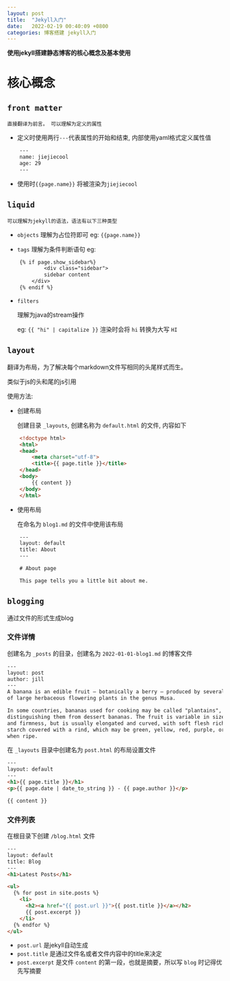 ```yaml
---
layout: post
title:  "Jekyll入门"
date:   2022-02-19 00:40:09 +0800
categories: 博客搭建 jekyll入门
---
```


**使用jekyll搭建静态博客的核心概念及基本使用**

# 核心概念

## `front matter`

    直接翻译为前言。 可以理解为定义的属性

* 定义时使用两行`---`代表属性的开始和结束, 内部使用yaml格式定义属性值

```txt
    ---
    name: jiejiecool
    age: 29
    ---
```

* 使用时`{{page.name}}` 将被渲染为`jiejiecool`

## `liquid`

    可以理解为jekyll的语法，语法有以下三种类型

* `objects`
        理解为占位符即可
        eg: `{{page.name}}`

* `tags`
        理解为条件判断语句
        eg:

```txt
    {% if page.show_sidebar%}
            <div class="sidebar">
            sidebar content
        </div>
    {% endif %}
```

* `filters`

    理解为java的stream操作

    eg: `{{ "hi" | capitalize }}` 渲染时会将 `hi` 转换为大写 `HI`

## `layout`

翻译为布局，为了解决每个markdown文件写相同的头尾样式而生。

类似于js的头和尾的js引用

使用方法:

* 创建布局

    创建目录 `_layouts`, 创建名称为 `default.html` 的文件, 内容如下

```html
    <!doctype html>
    <html>
    <head>
        <meta charset="utf-8">
        <title>{{ page.title }}</title>
    </head>
    <body>
        {{ content }}
    </body>
    </html>
```

* 使用布局

    在命名为 `blog1.md` 的文件中使用该布局

```txt
    ---
    layout: default
    title: About
    ---

    # About page

    This page tells you a little bit about me.
```

## `blogging`

通过文件的形式生成blog

### 文件详情

创建名为 `_posts` 的目录，创建名为 `2022-01-01-blog1.md` 的博客文件

```txt
---
layout: post
author: jill
---
A banana is an edible fruit – botanically a berry – produced by several kinds
of large herbaceous flowering plants in the genus Musa.

In some countries, bananas used for cooking may be called "plantains",
distinguishing them from dessert bananas. The fruit is variable in size, color,
and firmness, but is usually elongated and curved, with soft flesh rich in
starch covered with a rind, which may be green, yellow, red, purple, or brown
when ripe.
```

在 `_layouts` 目录中创建名为 `post.html` 的布局设置文件

```html
---
layout: default
---
<h1>{{ page.title }}</h1>
<p>{{ page.date | date_to_string }} - {{ page.author }}</p>

{{ content }}
```

### 文件列表

在根目录下创建 `/blog.html` 文件

```html
---
layout: default
title: Blog
---
<h1>Latest Posts</h1>

<ul>
  {% for post in site.posts %}
    <li>
      <h2><a href="{{ post.url }}">{{ post.title }}</a></h2>
      {{ post.excerpt }}
    </li>
  {% endfor %}
</ul>
```

* `post.url` 是jekyll自动生成
* `post.title` 是通过文件名或者文件内容中的title来决定
* `post.excerpt` 是文件 `content` 的第一段，也就是摘要，所以写 `blog` 时记得优先写摘要
